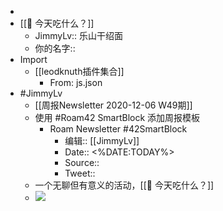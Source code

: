 - 
- [[🍚 今天吃什么？]]
    - JimmyLv:: 乐山干绍面
    - 你的名字::
- Import
    - [[leodknuth插件集合]]
        - From: js.json
- #JimmyLv
    - [[周报Newsletter 2020-12-06 W49期]]
    - 使用 #Roam42 SmartBlock 添加周报模板
        - Roam Newsletter #42SmartBlock
            - 编辑:: [[JimmyLv]]
            - Date:: <%DATE:TODAY%>
            - Source:: 
            - Tweet:: 
    - 一个无聊但有意义的活动，[[🍚 今天吃什么？]]
    - ![](https://firebasestorage.googleapis.com/v0/b/firescript-577a2.appspot.com/o/imgs%2Fapp%2FRoamCN%2FLLCa_rrn9A.png?alt=media&token=16bb13ad-204e-44af-974f-f4da1732b8d1)
